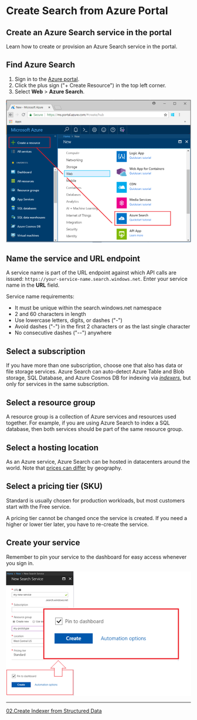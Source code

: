 # Create Search from Azure Portal

## Create an Azure Search service in the portal

Learn how to create or provision an Azure Search service in the portal.

## Find Azure Search
1. Sign in to the [Azure portal](https://portal.azure.com/).
2. Click the plus sign ("+ Create Resource") in the top left corner.
3. Select **Web** > **Azure Search**.

![](./media/search-create-service-portal/find-search3.png)

## Name the service and URL endpoint

A service name is part of the URL endpoint against which API calls are issued: `https://your-service-name.search.windows.net`. Enter your service name in the **URL** field. 

Service name requirements:
   * It must be unique within the search.windows.net namespace
   * 2 and 60 characters in length
   * Use lowercase letters, digits, or dashes ("-")
   * Avoid dashes ("-") in the first 2 characters or as the last single character
   * No consecutive dashes ("--") anywhere

## Select a subscription
If you have more than one subscription, choose one that also has data or file storage services. Azure Search can auto-detect Azure Table and Blob storage, SQL Database, and Azure Cosmos DB for indexing via [*indexers*](search-indexer-overview.md), but only for services in the same subscription.

## Select a resource group
A resource group is a collection of Azure services and resources used together. For example, if you are using Azure Search to index a SQL database, then both services should be part of the same resource group.

## Select a hosting location 
As an Azure service, Azure Search can be hosted in datacenters around the world. Note that [prices can differ](https://azure.microsoft.com/pricing/details/search/) by geography.

## Select a pricing tier (SKU)
Standard is usually chosen for production workloads, but most customers start with the Free service.

A pricing tier cannot be changed once the service is created. If you need a higher or lower tier later, you have to re-create the service.

## Create your service

Remember to pin your service to the dashboard for easy access whenever you sign in.

![](./media/search-create-service-portal/new-service3.png)

---
[02.Create Indexer from Structured Data](02CreateIndexerSQL.md)
